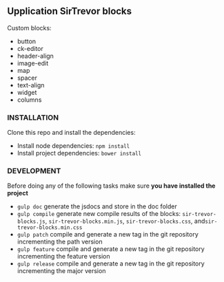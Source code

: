 ## Upplication SirTrevor blocks

Custom blocks:

* button
* ck-editor
* header-align
* image-edit
* map
* spacer
* text-align
* widget
* columns

### INSTALLATION

Clone this repo and install the dependencies:

* Install node dependencies: `npm install`
* Install project dependencies: `bower install`

### DEVELOPMENT
Before doing any of the following tasks make sure **you have installed the project**

* `gulp doc` generate the jsdocs and store in the doc folder
* `gulp compile` generate new compile results of the blocks: `sir-trevor-blocks.js`, `sir-trevor-blocks.min.js`, `sir-trevor-blocks.css`, and`sir-trevor-blocks.min.css`
* `gulp patch` compile and generate a new tag in the git repository incrementing the path version
* `gulp feature` compile and generate a new tag in the git repository incrementing the feature version
* `gulp release` compile and generate a new tag in the git repository incrementing the major version